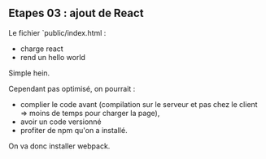 Etapes 03 : ajout de React
------

Le fichier `public/index.html :
* charge react
* rend un hello world

Simple hein.

Cependant pas optimisé, on pourrait :
* complier le code avant (compilation sur le serveur et pas chez le client => moins de temps pour charger la page),
* avoir un code versionné 
* profiter de npm qu'on a installé.

On va donc installer webpack.
